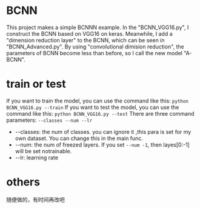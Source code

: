 # BCNN
This project makes a simple BCNNN example. In the "BCNN_VGG16.py", I construct the BCNN based on VGG16 on keras. Meanwhile,  I add a "dimension reduction layer" to the BCNN, which can be seen in "BCNN_Advanced.py". By using "convolutional dimision reduction", the parameters of BCNN become less than before, so I call the new model "A-BCNN".
# train or test
If you want to train the model, you can use the command like this:
`python BCNN_VGG16.py --train`
If you want to test the model, you can use the command like this:
`python BCNN_VGG16.py --test`
There are three command parameters: `--classes --num --lr`
- --classes: the num of classes. you can ignore it ,this para is set for my own dataset. You can change this in the main func.
- --num: the num of freezed layers. If you set  `--num -1`, then layes[0:-1] will be set notrainable.
- --lr: learning rate
# others
随便做的，有时间再改吧
